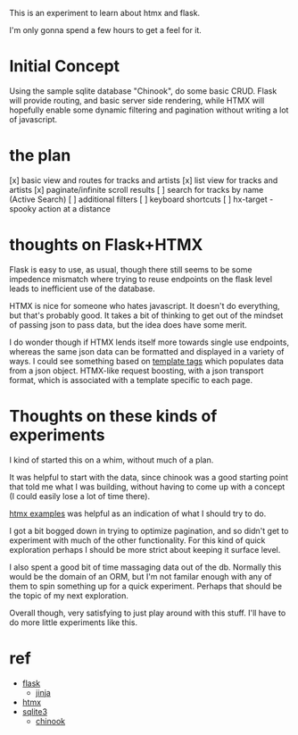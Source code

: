 This is an experiment to learn about htmx and flask.

I'm only gonna spend a few hours to get a feel for it.

# Initial Concept
Using the sample sqlite database "Chinook", do some basic CRUD.
Flask will provide routing, and basic server side rendering, while HTMX will hopefully enable some dynamic filtering and pagination without writing a lot of javascript.

# the plan
[x] basic view and routes for tracks and artists
[x] list view for tracks and artists
[x] paginate/infinite scroll results
[ ] search for tracks by name (Active Search)
[ ] additional filters
[ ] keyboard shortcuts
[ ] hx-target - spooky action at a distance

# thoughts on Flask+HTMX
Flask is easy to use, as usual, though there still seems to be some impedence mismatch where trying to reuse endpoints on the flask level leads to inefficient use of the database.

HTMX is nice for someone who hates javascript.
It doesn't do everything, but that's probably good.
It takes a bit of thinking to get out of the mindset of passing json to pass data, but the idea does have some merit.

I do wonder though if HTMX lends itself more towards single use endpoints, whereas the same json data can be formatted and displayed in a variety of ways. I could see something based on [template tags](https://www.w3schools.com/TagS/tag_template.asp) which populates data from a json object. HTMX-like request boosting, with a json transport format, which is associated with a template specific to each page.

# Thoughts on these kinds of experiments
I kind of started this on a whim, without much of a plan.

It was helpful to start with the data, since chinook was a good starting point that told me what I was building, without having to come up with a concept (I could easily lose a lot of time there).

[htmx examples](https://htmx.org/examples/) was helpful as an indication of what I should try to do.

I got a bit bogged down in trying to optimize pagination, and so didn't get to experiment with much of the other functionality. For this kind of quick exploration perhaps I should be more strict about keeping it surface level.

I also spent a good bit of time massaging data out of the db. Normally this would be the domain of an ORM, but I'm not familar enough with any of them to spin something up for a quick experiment. Perhaps that should be the topic of my next exploration.

Overall though, very satisfying to just play around with this stuff. I'll have to do more little experiments like this.


# ref
* [flask](https://flask.palletsprojects.com/en/stable/)
    * [jinja](https://jinja.palletsprojects.com/en/stable/)
* [htmx](https://htmx.org/)
* [sqlite3](https://docs.python.org/3/library/sqlite3.html)
    * [chinook](https://www.sqlitetutorial.net/sqlite-sample-database/)
